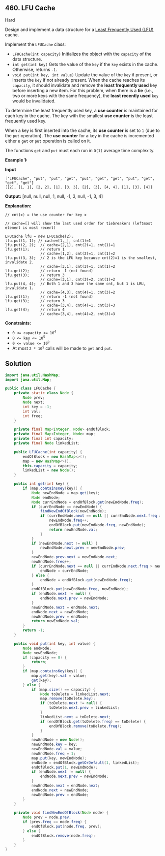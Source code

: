 ## 460\. LFU Cache

Hard

Design and implement a data structure for a [Least Frequently Used (LFU)](https://en.wikipedia.org/wiki/Least_frequently_used) cache.

Implement the `LFUCache` class:

*   `LFUCache(int capacity)` Initializes the object with the `capacity` of the data structure.
*   `int get(int key)` Gets the value of the `key` if the `key` exists in the cache. Otherwise, returns `-1`.
*   `void put(int key, int value)` Update the value of the `key` if present, or inserts the `key` if not already present. When the cache reaches its `capacity`, it should invalidate and remove the **least frequently used** key before inserting a new item. For this problem, when there is a **tie** (i.e., two or more keys with the same frequency), the **least recently used** `key` would be invalidated.

To determine the least frequently used key, a **use counter** is maintained for each key in the cache. The key with the smallest **use counter** is the least frequently used key.

When a key is first inserted into the cache, its **use counter** is set to `1` (due to the `put` operation). The **use counter** for a key in the cache is incremented either a `get` or `put` operation is called on it.

The functions `get` and `put` must each run in `O(1)` average time complexity.

**Example 1:**

**Input**

    ["LFUCache", "put", "put", "get", "put", "get", "get", "put", "get", "get", "get"] 
    [[2], [1, 1], [2, 2], [1], [3, 3], [2], [3], [4, 4], [1], [3], [4]]

**Output:** [null, null, null, 1, null, -1, 3, null, -1, 3, 4]

**Explanation:** 

    // cnt(x) = the use counter for key x 
   
    // cache=[] will show the last used order for tiebreakers (leftmost element is most recent) 
    
    LFUCache lfu = new LFUCache(2); 
    lfu.put(1, 1); // cache=[1,_], cnt(1)=1
    lfu.put(2, 2);  // cache=[2,1], cnt(2)=1, cnt(1)=1
    lfu.get(1);     // return 1 
                    // cache=[1,2], cnt(2)=1, cnt(1)=2
    lfu.put(3, 3);  // 2 is the LFU key because cnt(2)=1 is the smallest, invalidate 2. 
                    // cache=[3,1], cnt(3)=1, cnt(1)=2
    lfu.get(2);     // return -1 (not found)
    lfu.get(3);     // return 3
                    // cache=[3,1], cnt(3)=2, cnt(1)=2
    lfu.put(4, 4);  // Both 1 and 3 have the same cnt, but 1 is LRU, invalidate 1. 
                    // cache=[4,3], cnt(4)=1, cnt(3)=2
    lfu.get(1);     // return -1 (not found)
    lfu.get(3);     // return 3 
                    // cache=[3,4], cnt(4)=1, cnt(3)=3
    lfu.get(4);     // return 4 
                    // cache=[3,4], cnt(4)=2, cnt(3)=3

**Constraints:**

*   <code>0 <= capacity <= 10<sup>4</sup></code>
*   <code>0 <= key <= 10<sup>5</sup></code>
*   <code>0 <= value <= 10<sup>9</sup></code>
*   At most <code>2 * 10<sup>5</sup></code> calls will be made to `get` and `put`.

## Solution

```java
import java.util.HashMap;
import java.util.Map;

public class LFUCache {
    private static class Node {
        Node prev;
        Node next;
        int key = -1;
        int val;
        int freq;
    }

    private final Map<Integer, Node> endOfBlock;
    private final Map<Integer, Node> map;
    private final int capacity;
    private final Node linkedList;

    public LFUCache(int capacity) {
        endOfBlock = new HashMap<>();
        map = new HashMap<>();
        this.capacity = capacity;
        linkedList = new Node();
    }

    public int get(int key) {
        if (map.containsKey(key)) {
            Node newEndNode = map.get(key);
            Node endNode;
            Node currEndNode = endOfBlock.get(newEndNode.freq);
            if (currEndNode == newEndNode) {
                findNewEndOfBlock(newEndNode);
                if (currEndNode.next == null || currEndNode.next.freq > newEndNode.freq + 1) {
                    newEndNode.freq++;
                    endOfBlock.put(newEndNode.freq, newEndNode);
                    return newEndNode.val;
                }
            }
            if (newEndNode.next != null) {
                newEndNode.next.prev = newEndNode.prev;
            }
            newEndNode.prev.next = newEndNode.next;
            newEndNode.freq++;
            if (currEndNode.next == null || currEndNode.next.freq > newEndNode.freq) {
                endNode = currEndNode;
            } else {
                endNode = endOfBlock.get(newEndNode.freq);
            }
            endOfBlock.put(newEndNode.freq, newEndNode);
            if (endNode.next != null) {
                endNode.next.prev = newEndNode;
            }
            newEndNode.next = endNode.next;
            endNode.next = newEndNode;
            newEndNode.prev = endNode;
            return newEndNode.val;
        }
        return -1;
    }

    public void put(int key, int value) {
        Node endNode;
        Node newEndNode;
        if (capacity == 0) {
            return;
        }
        if (map.containsKey(key)) {
            map.get(key).val = value;
            get(key);
        } else {
            if (map.size() == capacity) {
                Node toDelete = linkedList.next;
                map.remove(toDelete.key);
                if (toDelete.next != null) {
                    toDelete.next.prev = linkedList;
                }
                linkedList.next = toDelete.next;
                if (endOfBlock.get(toDelete.freq) == toDelete) {
                    endOfBlock.remove(toDelete.freq);
                }
            }
            newEndNode = new Node();
            newEndNode.key = key;
            newEndNode.val = value;
            newEndNode.freq = 1;
            map.put(key, newEndNode);
            endNode = endOfBlock.getOrDefault(1, linkedList);
            endOfBlock.put(1, newEndNode);
            if (endNode.next != null) {
                endNode.next.prev = newEndNode;
            }
            newEndNode.next = endNode.next;
            endNode.next = newEndNode;
            newEndNode.prev = endNode;
        }
    }

    private void findNewEndOfBlock(Node node) {
        Node prev = node.prev;
        if (prev.freq == node.freq) {
            endOfBlock.put(node.freq, prev);
        } else {
            endOfBlock.remove(node.freq);
        }
    }
}
```